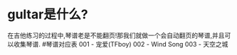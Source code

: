 # gultar是什么?
在吉他练习的过程中,琴谱老是不能翻页!那我们就做一个会自动翻页的琴谱,并且可以收集琴谱.
#琴谱对应表
001 - 宠爱(TFboy)
002 - Wind Song
003 - 天空之城